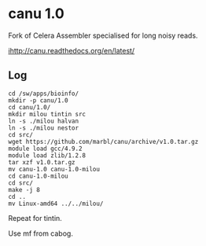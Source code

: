 canu 1.0
========

Fork of Celera Assembler specialised for long noisy reads.

<ihttp://canu.readthedocs.org/en/latest/>

Log
---

    cd /sw/apps/bioinfo/
    mkdir -p canu/1.0
    cd canu/1.0/
    mkdir milou tintin src
    ln -s ./milou halvan
    ln -s ./milou nestor
    cd src/
    wget https://github.com/marbl/canu/archive/v1.0.tar.gz
    module load gcc/4.9.2
    module load zlib/1.2.8
    tar xzf v1.0.tar.gz 
    mv canu-1.0 canu-1.0-milou
    cd canu-1.0-milou
    cd src/
    make -j 8
    cd ..
    mv Linux-amd64 ../../milou/

Repeat for tintin.

Use mf from cabog.

